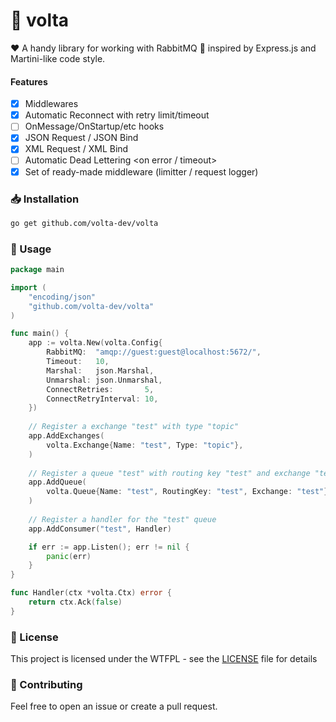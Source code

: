 # 🐰 volta
❤️ A handy library for working with RabbitMQ 🐰 inspired by Express.js and Martini-like code style.

#### Features
- [x] Middlewares
- [x] Automatic Reconnect with retry limit/timeout
- [ ] OnMessage/OnStartup/etc hooks
- [x] JSON Request / JSON Bind
- [x] XML Request / XML Bind
- [ ] Automatic Dead Lettering <on error / timeout>
- [x] Set of ready-made middleware (limitter / request logger)

### 📥 Installation
```bash
go get github.com/volta-dev/volta
```

### 👷 Usage
```go
package main

import (
    "encoding/json"
    "github.com/volta-dev/volta"
)

func main() {
    app := volta.New(volta.Config{
        RabbitMQ:  "amqp://guest:guest@localhost:5672/",
        Timeout:   10,
        Marshal:   json.Marshal,
        Unmarshal: json.Unmarshal,
        ConnectRetries:       5,
        ConnectRetryInterval: 10,
    })
    
    // Register a exchange "test" with type "topic"
    app.AddExchanges(
        volta.Exchange{Name: "test", Type: "topic"},
    )
    
    // Register a queue "test" with routing key "test" and exchange "test"
    app.AddQueue(
        volta.Queue{Name: "test", RoutingKey: "test", Exchange: "test"},
    )
    
    // Register a handler for the "test" queue
    app.AddConsumer("test", Handler)

    if err := app.Listen(); err != nil {
        panic(err)
    }
}

func Handler(ctx *volta.Ctx) error {
    return ctx.Ack(false)
}

```

### 📝 License

This project is licensed under the WTFPL - see the [LICENSE](LICENSE) file for details

### 🤝 Contributing

Feel free to open an issue or create a pull request.